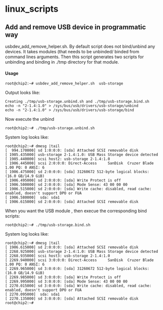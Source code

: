 # linux_scripts
## Add and remove USB device in programmatic way
usbdev_add_remove_helper.sh. By default script does not bind/unbind any devices. It takes modules (that needs to be unbinded/
binded from command lines arguments. Then this script generates two scripts for unbinding and binding in ./tmp directory for that
module.

#### Usage
```
root@chip2:~# usbdev_add_remove_helper.sh  usb-storage
```
Output looks like:
```
Creating ./tmp/usb-storage.unbind.sh and ./tmp/usb-storage.bind.sh
echo -n "2-1.4:1.0" > /sys/bus/usb/drivers/usb-storage/unbind
echo -n "2-1.4:1.0" > /sys/bus/usb/drivers/usb-storage/bind
```
Now execute the unbind
```
root@chip2:~# ./tmp/usb-storage.unbind.sh
```
System log looks like:
```
root@chip2:~# dmesg |tail
[  994.170000] sd 1:0:0:0: [sda] Attached SCSI removable disk
[ 1905.435000] usb-storage 2-1.4:1.0: USB Mass Storage device detected
[ 1905.440000] scsi host2: usb-storage 2-1.4:1.0
[ 1906.445000] scsi 2:0:0:0: Direct-Access     SanDisk  Cruzer Blade     1.00 PQ: 0 ANSI: 6
[ 1906.475000] sd 2:0:0:0: [sda] 31260672 512-byte logical blocks: (16.0 GB/14.9 GiB)
[ 1906.495000] sd 2:0:0:0: [sda] Write Protect is off
[ 1906.500000] sd 2:0:0:0: [sda] Mode Sense: 43 00 00 00
[ 1906.515000] sd 2:0:0:0: [sda] Write cache: disabled, read cache: enabled, doesn't support DPO or FUA
[ 1906.580000]  sda: sda1
[ 1906.615000] sd 2:0:0:0: [sda] Attached SCSI removable disk
```

When you want the USB module , then execue the corresponding bind scripts:
```
root@chip2:~# ./tmp/usb-storage.bind.sh
```

System log looks like:
```
root@chip2:~# dmesg |tail
[ 1906.615000] sd 2:0:0:0: [sda] Attached SCSI removable disk
[ 2268.925000] usb-storage 2-1.4:1.0: USB Mass Storage device detected
[ 2268.935000] scsi host3: usb-storage 2-1.4:1.0
[ 2269.940000] scsi 3:0:0:0: Direct-Access     SanDisk  Cruzer Blade     1.00 PQ: 0 ANSI: 6
[ 2269.965000] sd 3:0:0:0: [sda] 31260672 512-byte logical blocks: (16.0 GB/14.9 GiB)
[ 2269.985000] sd 3:0:0:0: [sda] Write Protect is off
[ 2269.995000] sd 3:0:0:0: [sda] Mode Sense: 43 00 00 00
[ 2270.015000] sd 3:0:0:0: [sda] Write cache: disabled, read cache: enabled, doesn't support DPO or FUA
[ 2270.095000]  sda: sda1
[ 2270.135000] sd 3:0:0:0: [sda] Attached SCSI removable disk
root@chip2:~# 
```
